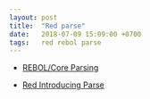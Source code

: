 ```yaml
---
layout: post
title:  "Red parse"
date:   2018-07-09 15:09:00 +0700
tags:   red rebol parse
---
```


- [REBOL/Core Parsing](http://www.rebol.com/docs/core23/rebolcore-15.html)

- [Red Introducing Parse](https://www.red-lang.org/2013/11/041-introducing-parse.html)
